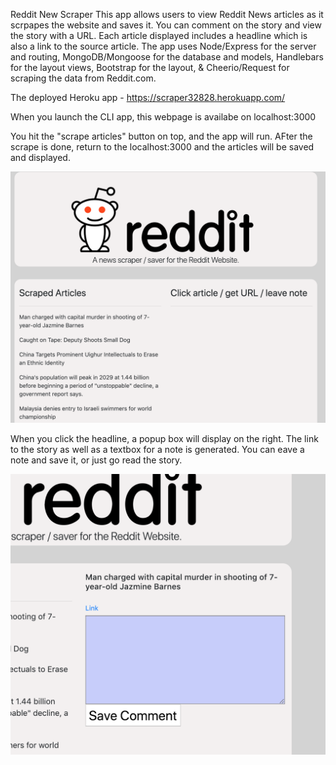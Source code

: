 Reddit New Scraper This app allows users to view Reddit News articles as it scrpapes the website and saves it. You can comment on the story and view the story with a URL. Each article displayed includes a headline which is also a link to the source article. The app uses Node/Express for the server and routing, MongoDB/Mongoose for the database and models, Handlebars for the layout views, Bootstrap for the layout, & Cheerio/Request for scraping the data from Reddit.com.

The deployed Heroku app - https://scraper32828.herokuapp.com/

When you launch the CLI app, this webpage is availabe on localhost:3000


You hit the "scrape articles" button on top, and the app will run. 
AFter the scrape is done, return to the localhost:3000 and the articles will be saved and displayed. 

![Image of switch](./Images/1.png)

When you click the headline, a popup box will display on the right. The link to the story as well as a textbox for a note is generated. You can eave a note and save it, or just go read the story. 

![Image of switch](./Images/2.png)